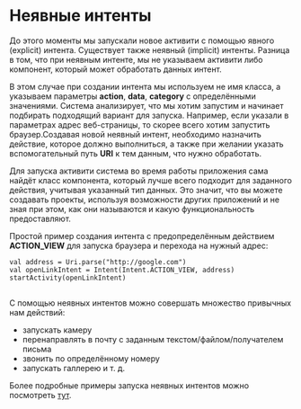 # Неявные интенты

До этого моменты мы запускали новое активити с помощью явного (explicit) интента. Существует также неявный (implicit) интенты. Разница в том, что при неявным интенте, мы не указываем активити либо компонент, который может обработать данных интент.

В этом случае при создании интента мы используем не имя класса, а указываем параметры **action**, **data**, **category** с определёнными значениями. Система анализирует, что мы хотим запустим и начинает подбирать подходящий вариант для запуска. Например, если указали в параметрах адрес веб-страницы, то скорее всего хотим запустить браузер.Создавая новой неявный интент, необходимо назначить действие, которое должно выполниться, а также при желании указать вспомогательный путь **URI** к тем данным, что нужно обработать.

Для запуска активити система во время работы приложения сама найдёт класс компонента, который лучше всего подходит для заданного действия, учитывая указанный тип данных. Это значит, что вы можете создавать проекты, используя возможности других приложений и не зная при этом, как они называются и какую функциональность предоставляют.

Простой пример создания интента с предопределённым действием **ACTION\_VIEW** для запуска браузера и перехода на нужный адрес:

```
val address = Uri.parse("http://google.com")
val openLinkIntent = Intent(Intent.ACTION_VIEW, address)
startActivity(openLinkIntent)
```

![](data:image/gif;base64,R0lGODlhAQABAPABAP///wAAACH5BAEKAAAALAAAAAABAAEAAAICRAEAOw==)![](data:image/gif;base64,R0lGODlhAQABAPABAP///wAAACH5BAEKAAAALAAAAAABAAEAAAICRAEAOw== "Click and drag to move")

C помощью неявных интентов можно совершать множество привычных нам действий:

* запускать камеру
* перенаправлять в почту с заданным текстом/файлом/получателем письма
* звонить по определённому номеру
* запускать галлерею и т. д.

Более подробные примеры запуска неявных интентов можно посмотреть [тут](http://developer.alexanderklimov.ru/android/theory/intent.php).
